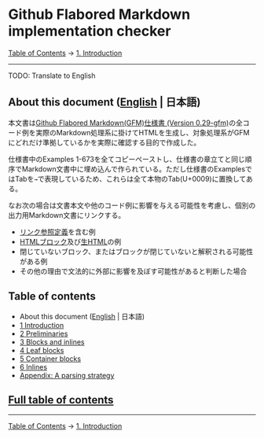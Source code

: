 # Github Flabored Markdown implementation checker

[Table of Contents](index.md) →
[1. Introduction](introduction.md)

------------------------------------------------------------------------

TODO: Translate to English

## About this document ([English](README.md) | 日本語)

本文書は[Github Flabored Markdown(GFM)仕様書 (Version 0.29-gfm)](https://higuma.github.io/gfm-implementation-checker/)の全コード例を実際のMarkdown処理系に掛けてHTMLを生成し、対象処理系がGFMにどれだけ準拠しているかを実際に確認する目的で作成した。

仕様書中のExamples 1-673を全てコピーペーストし、仕様書の章立てと同じ順序でMarkdown文書中に埋め込んで作られている。ただし仕様書のExamplesではTabを`→`で表現しているため、これらは全て本物のTab(U+0009)に置換してある。

なお次の場合は文書本文や他のコード例に影響を与える可能性を考慮し、個別の出力用Markdown文書にリンクする。

* [リンク参照定義](https://higuma.github.io/gfm-implementation-checker/#link-reference-definitions)を含む例
* [HTMLブロック](https://higuma.github.io/gfm-implementation-checker/#html-blocks)及び[生HTML](https://higuma.github.io/gfm-implementation-checker/#raw-html)の例
* 閉じていないブロック、またはブロックが閉じていないと解釈される可能性がある例
* その他の理由で文法的に外部に影響を及ぼす可能性があると判断した場合

## Table of contents

* About this document ([English](README.md) | 日本語)
* [1 Introduction](introduction.md)
* [2 Preliminaries](preliminaries.md)
* [3 Blocks and inlines](blocks-and-inlines.md)
* [4 Leaf blocks](leaf-blocks.md)
* [5 Container blocks](container-blocks.md)
* [6 Inlines](inlines.md)
* [Appendix: A parsing strategy](appendix-a-parsing-strategy.md)

## [Full table of contents](index.md#full-table-of-contents)

------------------------------------------------------------------------

[Table of Contents](index.md) →
[1. Introduction](introduction.md)

